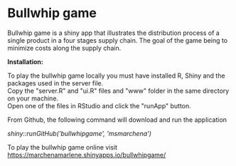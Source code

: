 # Bullwhip game
Bullwhip game is a shiny app that illustrates the distribution process of a single product in a four stages supply chain. The goal of the game being to minimize costs along the supply chain.

**Installation:**

To play the bullwhip game locally you must have installed R, Shiny and the packages used in the server file.<br>
Copy the "server.R" and "ui.R" files and "www" folder in the same directory on your machine.<br>
Open one of the files in RStudio and click the "runApp" button.

From Github, the following command will download and run the application

*shiny::runGitHub('bullwhipgame', 'msmarchena')*

To play the bullwhip game online visit https://marchenamarlene.shinyapps.io/bullwhipgame/
